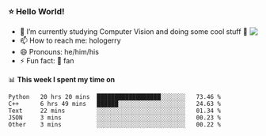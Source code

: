 ### ⭐️ Hello World!

<!--
**hologerry/hologerry** is a ✨ _special_ ✨ repository because its `README.md` (this file) appears on your GitHub profile.

Here are some ideas to get you started:

- 🔭 I’m currently working and studying on Computer Vision
- 🌱 I’m currently learning at Peking University
- 💬 Ask me about 
- 📫 How to reach me: E-mail
- 😄 Pronouns: he/his
- ⚡ Fun fact: Music is the Power
-->

<img align="right" src="https://github-readme-stats.vercel.app/api?username=hologerry&show_icons=true&icon_color=CE1D2D&text_color=718096&bg_color=ffffff&hide_title=true" />

- 🔭 I’m currently studying Computer Vision and doing some cool stuff 🤖
- 📫 How to reach me: hologerry
- 😄 Pronouns: he/him/his
- ⚡ Fun fact: 🍎 fan


📊 **This week I spent my time on**

<!--START_SECTION:waka-->
```text
Python   20 hrs 20 mins  ██████████████████░░░░░░░   73.46 % 
C++      6 hrs 49 mins   ██████░░░░░░░░░░░░░░░░░░░   24.63 % 
Text     22 mins         ░░░░░░░░░░░░░░░░░░░░░░░░░   01.34 % 
JSON     3 mins          ░░░░░░░░░░░░░░░░░░░░░░░░░   00.23 % 
Other    3 mins          ░░░░░░░░░░░░░░░░░░░░░░░░░   00.22 %
```
<!--END_SECTION:waka-->
